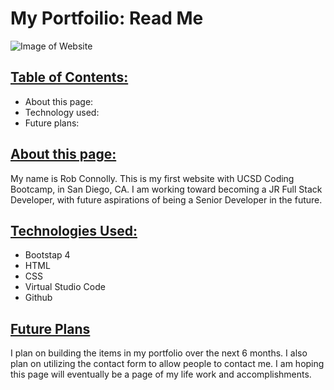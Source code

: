 
<h1>My Portfoilio: Read Me</h1>

![Image of Website](https://grobconnolly.github.io/myportfolio/assets/images/website-screenshot.png)
<br>

<h2><b><u>Table of Contents:</h2></b></u>
<ul>
<li>About this page:</li>
<li>Technology used:</li>
<li>Future plans:</li>
</ul>

<h2><b><u>About this page:</h2></b></u>
<p>My name is Rob Connolly. This is my first website with UCSD Coding Bootcamp, in San Diego, CA. I am working toward becoming a JR Full Stack Developer, with future aspirations of being a Senior Developer in the future.</p>
</ul>

<h2><b><u>Technologies Used:</h2></b></u>
<ul>
<li>Bootstap 4</li>
<li>HTML</li>
<li>CSS</li>
<li>Virtual Studio Code</li>
<li>Github</li>
</ul>

<h2><b><u>Future Plans</h2></b></u>
<p>I plan on building the items in my portfolio over the next 6 months.  I also plan on utilizing the contact form to allow people to contact me. I am hoping this page will eventually be a page of my life work and accomplishments. </p>
</ul>